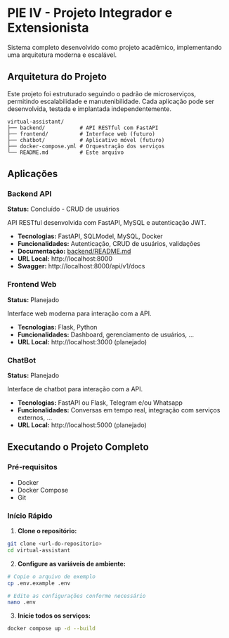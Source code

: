 # PIE IV - Projeto Integrador e Extensionista

Sistema completo desenvolvido como projeto acadêmico, implementando uma arquitetura moderna e escalável.

## Arquitetura do Projeto

Este projeto foi estruturado seguindo o padrão de microserviços, permitindo escalabilidade e manutenibilidade. Cada aplicação pode ser desenvolvida, testada e implantada independentemente.

```
virtual-assistant/
├── backend/           # API RESTful com FastAPI
├── frontend/          # Interface web (futuro)
├── chatbot/           # Aplicativo móvel (futuro)
├── docker-compose.yml # Orquestração dos serviços
└── README.md          # Este arquivo
```

## Aplicações

### Backend API
**Status:** Concluído - CRUD de usuários

API RESTful desenvolvida com FastAPI, MySQL e autenticação JWT.

- **Tecnologias:** FastAPI, SQLModel, MySQL, Docker
- **Funcionalidades:** Autenticação, CRUD de usuários, validações
- **Documentação:** [backend/README.md](./backend/README.md)
- **URL Local:** http://localhost:8000
- **Swagger:** http://localhost:8000/api/v1/docs

### Frontend Web
**Status:** Planejado

Interface web moderna para interação com a API.

- **Tecnologias:** Flask, Python
- **Funcionalidades:** Dashboard, gerenciamento de usuários, ...
- **URL Local:** http://localhost:3000 (planejado)

### ChatBot
**Status:** Planejado

Interface de chatbot para interação com a API.

- **Tecnologias:** FastAPI ou Flask, Telegram e/ou Whatsapp
- **Funcionalidades:** Conversas em tempo real, integração com serviços externos, ...
- **URL Local:** http://localhost:5000 (planejado)

## Executando o Projeto Completo

### Pré-requisitos
- Docker
- Docker Compose
- Git

### Início Rápido

1. **Clone o repositório:**
```bash
git clone <url-do-repositorio>
cd virtual-assistant
```

2. **Configure as variáveis de ambiente:**
```bash
# Copie o arquivo de exemplo
cp .env.example .env

# Edite as configurações conforme necessário
nano .env
```

3. **Inicie todos os serviços:**
```bash
docker compose up -d --build
```

